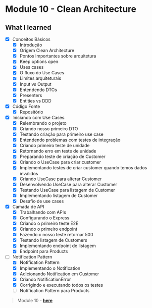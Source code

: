 # Module 10 - Clean Architecture

## What I learned

- [x] Conceitos Básicos
  - [x] Introdução
  - [x] Origem Clean Architecture
  - [x] Pontos Importantes sobre arquitetura
  - [x] Keep options open
  - [x] Uses cases
  - [x] O fluxo do Use Cases
  - [x] Limites arquiteturais
  - [x] Input vs Output
  - [x] Entendendo DTOs
  - [x] Presenters
  - [x] Entities vs DDD

- [x] Código Fonte
    - [x] Repositório

- [x] Iniciando com Use Cases
    - [x] Relembrando o projeto
    - [x] Criando nosso primeiro DTO
    - [x] Testando criação para primeiro use case
    - [x] Entendendo problemas com testes de integração
    - [x] Criando primeiro teste de unidade
    - [x] Retornando erro em teste de unidade
    - [x] Preparando teste de criação de Customer
    - [x] Criando o UseCase para criar customer
    - [x] Implementando testes de criar customer quando temos dados inválidos
    - [x] Criando UseCase para alterar Customer 
    - [x] Desenvolvendo UseCase para alterar Customer
    - [x] Testando UseCase para listagem de Customer
    - [x] Implementando listagem de Customer    
    - [x] Desafio de use cases 

- [x] Camada de API
  - [x] Trabalhando com APIs
  - [x] Configurando o Express
  - [x] Criando o primeiro teste E2E
  - [x] Criando o primeiro endpoint
  - [x] Fazendo o nosso teste retornar 500
  - [x] Testando listagem de Customers
  - [x] Implementando endpoint de listagem
  - [x] Endpoint para Products

- [ ] Notification Pattern
  - [x] Notification Pattern
  - [x] Implementando o Notification
  - [x] Adicionando Notification em Customer
  - [x] Criando NotificationError
  - [x] Corrigindo e executando todos os testes
  - [ ] Notification Pattern para Products

>  Module 10 -  **[here](https://github.com/glaucia86/fc-studies-clean-architecture)**